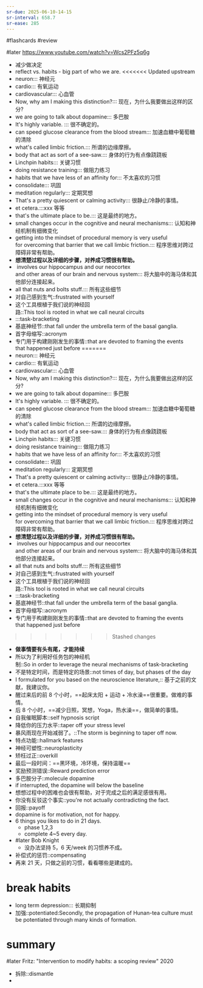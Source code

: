 ```yaml
---
sr-due: 2025-06-10-14-15
sr-interval: 658.7
sr-ease: 285
---
```


#flashcards 
#review

#later https://www.youtube.com/watch?v=Wcs2PFz5q6g
- 减少做决定
- reflect  vs. habits - big part of who we are.
<<<<<<< Updated upstream
- neuron::: 神经元 <!--SR:!2024-04-21-11-01,281.8,245!2024-04-12-21-09,273.2,245-->
- cardio::: 有氧运动 <!--SR:!2024-04-20-23-01,281.3,250!2024-04-17-06-49,174.7,165-->
- cardiovascular::: 心血管 <!--SR:!2024-05-04-11-39,191.9,190!2023-12-06-04-40,41.6,130-->
- Now, why am I making this distinction?::: 现在，为什么我要做出这样的区分? <!--SR:!2024-05-03-16-21,294,250!2024-03-16-06-45,245.6,225-->
- we are going to talk about dopamine::: 多巴胺 <!--SR:!2024-04-24-16-21,285,250!2024-03-06-11-00,235.8,230-->
- It's highly variable. ::: 很不确定的。 <!--SR:!2024-01-29-16-12,234.2,245!2023-12-27-04-21,165.5,185-->
- can speed glucose clearance from the blood stream::: 加速血糖中葡萄糖的清除 <!--SR:!2024-03-29-21-09,259.2,230!2024-03-15-23-33,245.3,225-->
- what's called limbic friction.::: 所谓的边缘摩擦。 <!--SR:!2024-05-04-16-21,295,250!2024-02-23-05-47,215.3,205-->
- body that act as sort of a see-saw.::: 身体的行为有点像跷跷板 <!--SR:!2024-04-19-11-02,279.8,245!2024-04-05-06-45,265.6,225-->
- Linchpin habits::: 关键习惯 <!--SR:!2024-04-26-16-21,287,245!2023-11-14-13-57,122.9,165-->
- doing resistance training::: 做阻力练习 <!--SR:!2024-06-10-03-31,316.5,250!2024-02-12-06-13,212.6,225-->
- habits that we have less of an affinity for::: 不太喜欢的习惯 <!--SR:!2024-04-23-11-01,283.8,250!2024-02-03-19-19,115.1,130-->
- consolidate::: 巩固 <!--SR:!2023-12-05-09-09,143.7,210!2024-05-30-09-09,320.7,265-->
- meditation regularly::: 定期冥想 <!--SR:!2024-11-13-18-05,427,265!2024-03-10-18-46,240.1,225-->
- That's a pretty quiescent or calming activity::: 很静止/冷静的事情。 <!--SR:!2024-04-21-01-57,281.4,245!2023-11-23-23-45,43.3,130-->
- et cetera.:::xxx 等等 <!--SR:!2024-04-17-21-09,278.2,245!2024-03-21-06-45,250.6,225-->
- that's the ultimate place to be.::: 这是最终的地方。 <!--SR:!2024-03-24-13-57,253.9,230!2024-03-10-01-57,239.4,225-->
- small changes occur in the cognitive and neural mechanisms::: 认知和神经机制有细微变化 <!--SR:!2024-01-30-16-03,235.2,245!2023-12-29-05-54,152.6,185-->
- getting into the mindset of procedural memory is very useful for overcoming that barrier that we call limbic friction.::: 程序思维对跨过障碍非常有帮助。 <!--SR:!2023-11-22-12-00,200,250!2024-04-20-09-09,280.7,245-->
- **想清楚过程以及详细的步骤，对养成习惯很有帮助。**
-  involves our hippocampus and our neocortex and other areas of our brain and nervous system::: 将大脑中的海马体和其他部分连接起来。 <!--SR:!2024-02-23-08-36,223.7,210!2024-06-07-17-17,244.2,185-->
- all that nuts and bolts stuff.::: 所有这些细节 <!--SR:!2024-05-25-09-09,315.7,265!2024-01-05-06-45,174.6,185-->
- 对自己感到生气::frustrated with yourself <!--SR:!2024-02-22-12-27,133.8,152-->
- 这个工具根植于我们说的神经回路::This tool is rooted in what we call neural circuits <!--SR:!2024-04-28-23-45,277.6,232-->
- :::task-bracketing <!--SR:!2024-06-02-16-21,324,272!2024-03-27-21-09,257.2,232-->
- 基底神经节::that fall under the umbrella term of the basal ganglia. <!--SR:!2023-12-05-06-45,143.6,172-->
- 首字母缩写::acronym <!--SR:!2023-12-16-11-05,87.1,130-->
- 专门用于构建刚刚发生的事情::that are devoted to framing the events that happened just before <!--SR:!2024-01-27-10-00,111.9,130-->
=======
- neuron::: 神经元 <!--SR:!2024-03-16-06-45,245.6,245!2024-03-27-23-01,257.3,245-->
- cardio::: 有氧运动 <!--SR:!2024-04-02-11-01,262.8,250!2023-12-30-01-57,168.4,185-->
- cardiovascular::: 心血管 <!--SR:!2024-02-09-16-21,210,210!2024-07-13-00-56,207.1,145-->
- Now, why am I making this distinction?::: 现在，为什么我要做出这样的区分? <!--SR:!2024-04-22-16-21,283,250!2024-02-28-01-25,228.4,225-->
- we are going to talk about dopamine::: 多巴胺 <!--SR:!2024-04-03-11-00,263.8,250!2024-02-17-11-33,217.8,230-->
- It's highly variable. ::: 很不确定的。 <!--SR:!2024-03-27-13-57,256.9,245!2024-01-08-18-12,178.1,185-->
- can speed glucose clearance from the blood stream::: 加速血糖中葡萄糖的清除 <!--SR:!2024-02-24-11-33,224.8,230!2024-03-01-04-21,230.5,225-->
- what's called limbic friction.::: 所谓的边缘摩擦。 <!--SR:!2024-04-08-11-33,268.8,250!2024-02-02-15-49,203,205-->
- body that act as sort of a see-saw.::: 身体的行为有点像跷跷板 <!--SR:!2024-03-25-13-57,254.9,245!2024-02-27-04-21,227.5,225-->
- Linchpin habits::: 关键习惯 <!--SR:!2024-04-11-01-57,271.4,245!2023-12-11-21-09,150.2,165-->
- doing resistance training::: 做阻力练习 <!--SR:!2024-03-25-23-01,255.3,250!2024-03-24-11-33,253.8,245-->
- habits that we have less of an affinity for::: 不太喜欢的习惯 <!--SR:!2024-04-04-16-21,265,250!2023-11-11-16-22,120,130-->
- consolidate::: 巩固 <!--SR:!2024-04-08-11-00,268.8,250!2024-05-09-13-57,299.9,265-->
- meditation regularly::: 定期冥想 <!--SR:!2024-04-17-13-57,277.9,265!2024-02-25-18-13,226.1,225-->
- That's a pretty quiescent or calming activity::: 很静止/冷静的事情。 <!--SR:!2024-03-29-23-01,259.3,245!2024-02-13-23-33,214.3,225-->
- et cetera.:::xxx 等等 <!--SR:!2024-04-06-16-21,267,245!2024-02-25-01-57,225.4,225-->
- that's the ultimate place to be.::: 这是最终的地方。 <!--SR:!2024-03-03-21-09,233.2,230!2024-02-24-18-45,225.1,225-->
- small changes occur in the cognitive and neural mechanisms::: 认知和神经机制有细微变化 <!--SR:!2024-03-31-21-09,261.2,245!2024-02-04-15-49,205,205-->
- getting into the mindset of procedural memory is very useful for overcoming that barrier that we call limbic friction.::: 程序思维对跨过障碍非常有帮助。 <!--SR:!2024-04-07-04-21,267.5,250!2024-04-06-23-33,267.3,245-->
- **想清楚过程以及详细的步骤，对养成习惯很有帮助。**
-  involves our hippocampus and our neocortex and other areas of our brain and nervous system::: 将大脑中的海马体和其他部分连接起来。 <!--SR:!2024-02-11-18-45,212.1,210!2024-01-04-21-09,174.2,185-->
- all that nuts and bolts stuff.::: 所有这些细节 <!--SR:!2024-04-27-04-21,287.5,265!2024-01-04-21-09,174.2,185-->
- 对自己感到生气::frustrated with yourself <!--SR:!2024-01-19-15-49,189,192-->
- 这个工具根植于我们说的神经回路::This tool is rooted in what we call neural circuits <!--SR:!2024-03-04-06-45,233.6,232-->
- :::task-bracketing <!--SR:!2024-03-30-11-01,259.8,252!2024-03-11-01-25,240.4,232-->
- 基底神经节::that fall under the umbrella term of the basal ganglia. <!--SR:!2023-12-25-04-21,163.5,172-->
- 首字母缩写::acronym <!--SR:!2023-12-06-20-37,145.2,152-->
- 专门用于构建刚刚发生的事情::that are devoted to framing the events that happened just before <!--SR:!2024-01-03-18-27,57.1,130-->
>>>>>>> Stashed changes
- **做事情要有头有尾，才能持续**
- 所以为了利用好任务包的神经机制::So in order to leverage the neural mechanisms of task-bracketing <!--SR:!2024-02-18-01-57,218.4,212-->
- 不是特定时间，而是特定的场景::not times of day, but phases of the day <!--SR:!2024-05-30-11-11,204.8,172-->
- I formulated for you based on the neuroscience literature,:: 基于之前的文献，我建议你。 <!--SR:!2024-03-25-21-09,255.2,232-->
- 醒过来后的前 8 个小时，==起床太阳 + 运动 + 冷水澡==很重要。做难的事情。
- 后 8 个小时，==减少日照，冥想，Yoga，热水澡==，做简单的事情。
- 自我催眠脚本::self hypnosis script <!--SR:!2024-01-29-17-12,114.2,130-->
- 降低你的压力水平::taper off your stress level <!--SR:!2023-11-25-23-33,134.3,172-->
- 暴风雨现在开始减弱了。::The storm is beginning to taper off now.  <!--SR:!2024-01-02-09-09,171.7,208-->
- 特点功能::hallmark features <!--SR:!2024-01-02-14-16,87.1,130-->
- 神经可塑性::neuroplasticity <!--SR:!2024-01-21-23-33,191.3,192-->
- 矫枉过正::overkill <!--SR:!2023-12-21-00-46,42.2,132-->
- 最后一段时间：==黑环境，冷环境，保持温暖==
- 奖励预测错误::Reward prediction error <!--SR:!2024-03-28-03-48,257.5,232-->
- 多巴胺分子::molecule dopamine <!--SR:!2024-01-06-06-45,175.6,192-->
- if interrupted, the dopamine will below the baseline
- 想想过程中的困难也会很有帮助，对于完成之后的满足感很有用。
- 你没有反驳这个事实::you're not actually contradicting the fact. <!--SR:!2024-03-13-08-15,139.9,147-->
- 回报::payoff <!--SR:!2024-04-11-07-05,168.7,167-->
- dopamine is for motivation, not for happy.
- 6 things you likes to do in 21 days.
	- phase 1,2,3
	- complete 4~5 every day.
- #later Bob Knight
	- 没办法坚持 5，6 天/week 的习惯养不成。
- 补偿式的惩罚::compensating <!--SR:!2024-01-24-19-41,109.3,130-->
- 再来 21 天，只做之前的习惯，看看哪些是建成的。
# break habits
- long term depression::: 长期抑制 <!--SR:!2024-03-29-13-57,258.9,227!2024-03-26-01-57,255.4,227-->
- 加强::potentiated:Secondly, the propagation of Hunan-tea culture must be potentiated through many kinds of formation.  <!--SR:!2024-05-11-18-23,186.1,167-->

# summary
#later Fritz: "Intervention to modify habits: a scoping review"      2020


- 拆除::dismantle <!--SR:!2024-01-04-01-35,57.4,130-->
- 


